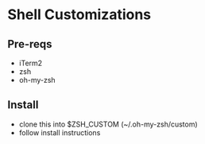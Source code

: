 # Shell Customizations
## Pre-reqs
- iTerm2
- zsh
- oh-my-zsh

## Install
- clone this into $ZSH_CUSTOM (~/.oh-my-zsh/custom)
- follow install instructions
